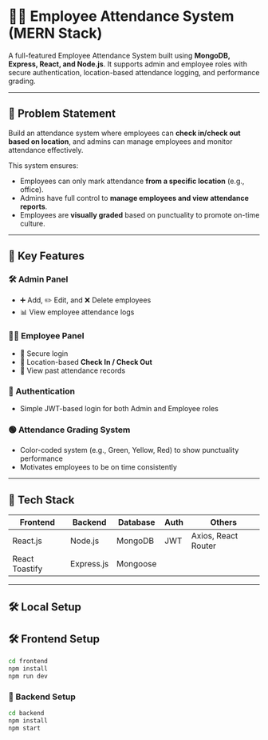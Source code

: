 # 👨‍💼 Employee Attendance System (MERN Stack)

A full-featured Employee Attendance System built using **MongoDB, Express, React, and Node.js**. It supports admin and employee roles with secure authentication, location-based attendance logging, and performance grading.

---

## 📝 Problem Statement

Build an attendance system where employees can **check in/check out based on location**, and admins can manage employees and monitor attendance effectively.

This system ensures:
- Employees can only mark attendance **from a specific location** (e.g., office).
- Admins have full control to **manage employees and view attendance reports**.
- Employees are **visually graded** based on punctuality to promote on-time culture.

---

## 🌟 Key Features

### 🛠️ Admin Panel
- ➕ Add, ✏️ Edit, and ❌ Delete employees
- 📊 View employee attendance logs

### 👨‍💻 Employee Panel
- 🔐 Secure login
- 📍 Location-based **Check In / Check Out**
- 📆 View past attendance records

### 🔐 Authentication
- Simple JWT-based login for both Admin and Employee roles

### 🟢 Attendance Grading System
- Color-coded system (e.g., Green, Yellow, Red) to show punctuality performance
- Motivates employees to be on time consistently

---

## 🚀 Tech Stack

| Frontend        | Backend        | Database | Auth     | Others              |
|----------------|----------------|----------|----------|---------------------|
| React.js        | Node.js         | MongoDB  | JWT      | Axios, React Router |
| React Toastify | Express.js      | Mongoose |          |             |

---

## 🛠️ Local Setup

## 🛠️ Frontend Setup
```bash
cd frontend
npm install
npm run dev
```

### 🔧 Backend Setup
```bash
cd backend
npm install
npm start
